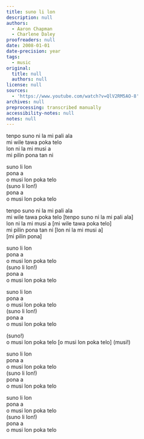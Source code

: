 ```yaml
---
title: suno li lon
description: null
authors:
  - Aaron Chapman
  - Charlene Daley
proofreaders: null
date: 2008-01-01
date-precision: year
tags:
  - music
original:
  title: null
  authors: null
license: null
sources:
  - 'https://www.youtube.com/watch?v=QlV2RM5AO-8'
archives: null
preprocessing: transcribed manually
accessibility-notes: null
notes: null
---
```

tenpo suno ni la mi pali ala  
mi wile tawa poka telo  
lon ni la mi musi a  
mi pilin pona tan ni

suno li lon  
pona a  
o musi lon poka telo  
(suno li lon!)  
pona a  
o musi lon poka telo

tenpo suno ni la mi pali ala  
mi wile tawa poka telo [tenpo suno ni la mi pali ala]  
lon ni la mi musi a [mi wile tawa poka telo]  
mi pilin pona tan ni [lon ni la mi musi a]  
[mi pilin pona]

suno li lon  
pona a  
o musi lon poka telo  
(suno li lon!)  
pona a  
o musi lon poka telo

suno li lon  
pona a  
o musi lon poka telo  
(suno li lon!)  
pona a  
o musi lon poka telo

(suno!)  
o musi lon poka telo [o musi lon poka telo] (musi!)

suno li lon  
pona a  
o musi lon poka telo  
(suno li lon!)  
pona a  
o musi lon poka telo

suno li lon  
pona a  
o musi lon poka telo  
(suno li lon!)  
pona a  
o musi lon poka telo
